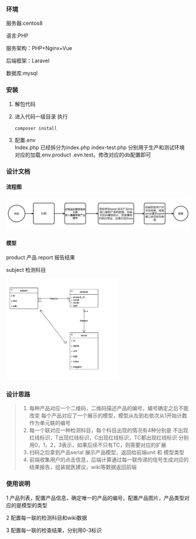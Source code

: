 ### 环境

服务器:centos8

语言:PHP 

服务架构：PHP+Nginx+Vue

后端框架：Laravel

数据库:mysql 



### 安装

1. 解包代码

2. 进入代码一级目录 执行

   ```php
   composer install
   ```

3. 配置.env  
   Index.php 已经拆分为index.php index-test.php 分别用于生产和测试环境 对应的加载.env.product  .evn.test。修改对应的db配置即可



### 设计文档

#### 流程图

![image-20210709112040413](流程图.png)

#### 模型

product   产品
report     报告结果

subject   检测科目

<img src="类图.png" alt="image-20210709113535075" style="zoom:30%;" />

### 设计思路

> 1. 每种产品对应一个二维码，二维码描述产品的编号，编号确定之后不能改变 每个产品对应了一个展示的模型，模型从左到右依次从1开始计数作为单元联的编号
> 2. 每一个联对应一种检测科目，每个科目出现的情况有4种分别是 不出现红线标识，T出现红线标识，C出现红线标识，TC都出现红线标识 分别用0，1，2，3表示，如果后续不只有TC，则需要对应的扩展
> 3. 扫码之后拿到产品serial 展示产品模型，返回给前端unit 和 模型类型
> 4. 前端收集用户的点击信息，后端计算通过每一联传递的信号生成对应的结果报告，组装就医建议，wiki等数据返回前端



### 使用说明

1 产品列表，配置产品信息，确定唯一的产品的编号，配置产品图片，产品类型对应的是模型的类型

2 配置每一联的检测科目和wiki数据

3 配置每一联的检查结果，分别用0-3标识



